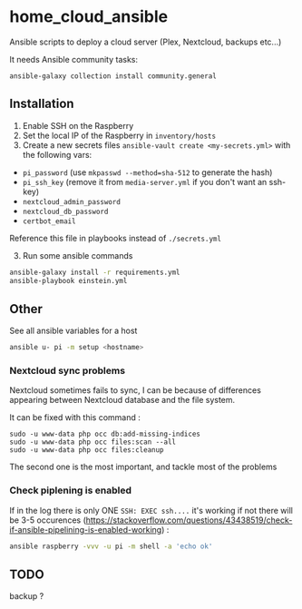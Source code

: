 # home_cloud_ansible

Ansible scripts to deploy a cloud server (Plex, Nextcloud, backups etc...)

It needs Ansible community tasks:

```shell
ansible-galaxy collection install community.general
```

## Installation

1. Enable SSH on the Raspberry
2. Set the local IP of the Raspberry in `inventory/hosts`
3. Create a new secrets files `ansible-vault create <my-secrets.yml>` with the following vars:

- `pi_password` (use `mkpasswd --method=sha-512` to generate the hash)
- `pi_ssh_key` (remove it from `media-server.yml` if you don't want an ssh-key)
- `nextcloud_admin_password`
- `nextcloud_db_password`
- `certbot_email`

Reference this file in playbooks instead of `./secrets.yml`

3. Run some ansible commands

```bash
ansible-galaxy install -r requirements.yml
ansible-playbook einstein.yml
```

## Other

See all ansible variables for a host

```bash
ansible u- pi -m setup <hostname>
```

### Nextcloud sync problems

Nextcloud sometimes fails to sync, I can be because of differences appearing between Nextcloud database and the file system.

It can be fixed with this command :

```shell
sudo -u www-data php occ db:add-missing-indices
sudo -u www-data php occ files:scan --all
sudo -u www-data php occ files:cleanup
```

The second one is the most important, and tackle most of the problems

### Check piplening is enabled

If in the log there is only ONE `SSH: EXEC ssh....` it's working if not there will be 3-5 occurences (https://stackoverflow.com/questions/43438519/check-if-ansible-pipelining-is-enabled-working) :

```bash
ansible raspberry -vvv -u pi -m shell -a 'echo ok'
```

## TODO

backup ?
